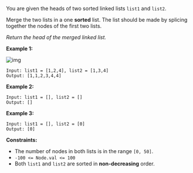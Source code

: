 You are given the heads of two sorted linked lists `list1` and `list2`.

Merge the two lists in a one **sorted** list. The list should be made by splicing together the nodes of the first two lists.

_Return the head of the merged linked list._

**Example 1:**

![img](https://assets.leetcode.com/uploads/2020/10/03/merge_ex1.jpg)

~~~~
Input: list1 = [1,2,4], list2 = [1,3,4]
Output: [1,1,2,3,4,4]
~~~~

**Example 2:**

~~~~
Input: list1 = [], list2 = []
Output: []
~~~~

**Example 3:**

~~~~
Input: list1 = [], list2 = [0]
Output: [0]
~~~~

**Constraints:**

- The number of nodes in both lists is in the range `[0, 50]`.
- `-100 <= Node.val <= 100`
- Both `list1` and `list2` are sorted in **non-decreasing** order.